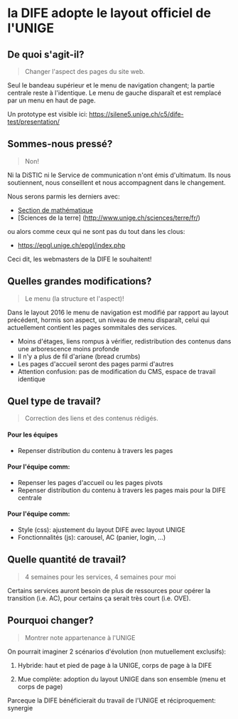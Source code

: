 # la DIFE adopte le layout officiel de l'UNIGE

## De quoi s'agit-il?

> Changer l'aspect des pages du site web.

Seul le bandeau supérieur et le menu de navigation changent; la partie centrale reste à l'identique. Le menu de gauche disparaît et est remplacé par un menu en haut de page.

Un prototype est visible ici:
https://silene5.unige.ch/c5/dife-test/presentation/


## Sommes-nous pressé?
> Non!

Ni la DiSTIC ni le Service de communication n'ont émis d'ultimatum. Ils nous soutiennent, nous conseillent et nous accompagnent dans le changement.

Nous serons parmis les derniers avec:
- [Section de mathématique](https://www.unige.ch/math/fr/)
- [Sciences de la terre] (http://www.unige.ch/sciences/terre/fr/)


ou alors comme ceux qui ne sont pas du tout dans les clous:
- https://epgl.unige.ch/epgl/index.php

Ceci dit, les webmasters de la DIFE le souhaitent!

## Quelles grandes modifications?
> Le menu (la structure et l'aspect)!

Dans le layout 2016 le menu de navigation est modifié par rapport au layout précédent, hormis son aspect, un niveau de menu disparaît, celui qui actuellement contient les pages sommitales des services.

- Moins d'étages, liens rompus à vérifier, redistribution des contenus dans une arborescence moins profonde
- Il n'y a plus de fil d'ariane (bread crumbs)
- Les pages d'accueil seront des pages parmi d'autres
- Attention confusion: pas de modification du CMS, espace de travail identique

## Quel type de travail?
> Correction des liens et des contenus rédigés.

#### Pour les équipes
- Repenser distribution du contenu à travers les pages 

#### Pour l'équipe comm:
- Repenser les pages d'accueil ou les pages pivots
- Repenser distribution du contenu à travers les pages mais pour la DIFE centrale

#### Pour l'équipe comm:
- Style (css): ajustement du layout DIFE avec layout UNIGE
- Fonctionnalités (js): carousel, AC (panier, login, …)

## Quelle quantité de travail?
> 4 semaines pour les services, 4 semaines pour moi

Certains services auront besoin de plus de ressources pour opérer la transition (i.e. AC), pour certains ça serait très court (i.e. OVE).

## Pourquoi changer?
> Montrer note appartenance à l'UNIGE

On pourrait imaginer 2 scénarios d'évolution (non mutuellement exclusifs):

1. Hybride: haut et pied de page à la UNIGE, corps de page à la DIFE

2. Mue complète: adoption du layout UNIGE dans son ensemble (menu et corps de page)

Parceque la DIFE bénéficierait du travail de l'UNIGE et réciproquement: synergie
